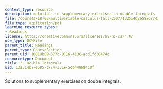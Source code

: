 ```yaml
---
content_type: resource
description: Solutions to supplementary exercises on double integrals.
file: /courses/18-02-multivariable-calculus-fall-2007/132514b2e585c774331e5cb449684c0f_dbl_intgrls_sol.pdf
file_type: application/pdf
learning_resource_types:
- Readings
license: https://creativecommons.org/licenses/by-nc-sa/4.0/
ocw_type: OCWFile
parent_title: Readings
parent_type: CourseSection
parent_uid: 16819b09-677c-9716-4136-acd1fd60474c
resourcetype: Document
title: 3. Double Integrals
uid: 132514b2-e585-c774-331e-5cb449684c0f
---
```

Solutions to supplementary exercises on double integrals.